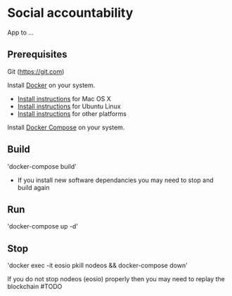 # Social accountability

App to ...

## Prerequisites

Git (https://git.com)

Install [Docker](https://www.docker.com/) on your system.

* [Install instructions](https://docs.docker.com/installation/mac/) for Mac OS X
* [Install instructions](https://docs.docker.com/installation/ubuntulinux/) for Ubuntu Linux
* [Install instructions](https://docs.docker.com/installation/) for other platforms

Install [Docker Compose](http://docs.docker.com/compose/) on your system.

## Build

'docker-compose build'

* If you install new software dependancies you may need to stop and build again

## Run

'docker-compose up -d'


## Stop

'docker exec -it eosio pkill nodeos && docker-compose down'

If you do not stop nodeos (eosio) properly then you may need to replay the blockchain #TODO